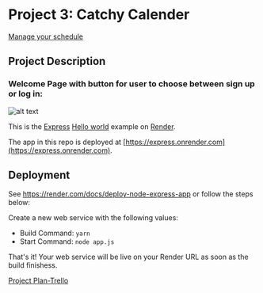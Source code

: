 # Project 3: Catchy Calender

[Manage your schedule](https://project-3-bc1x.onrender.com)

## Project Description

### Welcome Page with button for user to choose between sign up or log in:

![alt text]()

This is the [Express](https://expressjs.com) [Hello world](https://expressjs.com/en/starter/hello-world.html) example on [Render](https://render.com).

The app in this repo is deployed at [https://express.onrender.com](https://express.onrender.com).

## Deployment

See https://render.com/docs/deploy-node-express-app or follow the steps below:

Create a new web service with the following values:

- Build Command: `yarn`
- Start Command: `node app.js`

That's it! Your web service will be live on your Render URL as soon as the build finishess.

[Project Plan-Trello](https://trello.com/b/K6qp6zXp/project)
